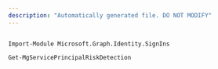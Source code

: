 ```yaml
---
description: "Automatically generated file. DO NOT MODIFY"
---
```


```powershellv2

Import-Module Microsoft.Graph.Identity.SignIns

Get-MgServicePrincipalRiskDetection

```